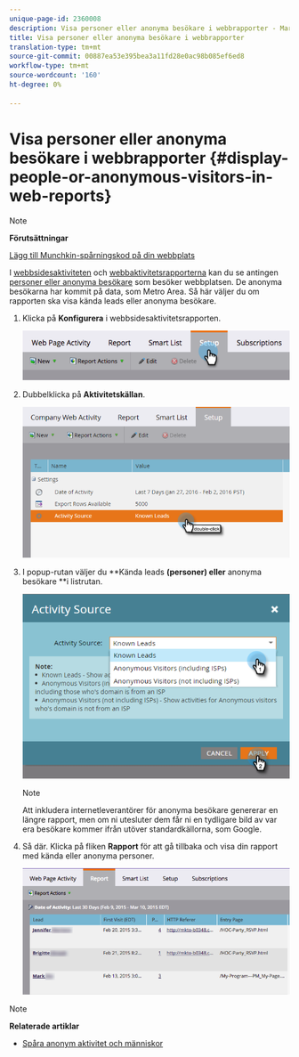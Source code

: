 ```yaml
---
unique-page-id: 2360008
description: Visa personer eller anonyma besökare i webbrapporter - Marketo Docs - produktdokumentation
title: Visa personer eller anonyma besökare i webbrapporter
translation-type: tm+mt
source-git-commit: 00887ea53e395bea3a11fd28e0ac98b085ef6ed8
workflow-type: tm+mt
source-wordcount: '160'
ht-degree: 0%

---
```



# Visa personer eller anonyma besökare i webbrapporter {#display-people-or-anonymous-visitors-in-web-reports}

>[!NOTE]
>
>**Förutsättningar**
>
>[Lägg till Munchkin-spårningskod på din webbplats](../../../../product-docs/administration/additional-integrations/add-munchkin-tracking-code-to-your-website.md)

I [webbsidesaktiviteten](../../../../product-docs/reporting/basic-reporting/report-types/web-page-activity-report.md) och [webbaktivitetsrapporterna](../../../../product-docs/reporting/basic-reporting/report-types/company-web-activity-report.md) kan du se antingen [personer eller anonyma besökare](../../../../product-docs/core-marketo-concepts/smart-lists-and-static-lists/managing-people-in-smart-lists/understanding-anonymous-activity-and-people.md) som besöker webbplatsen. De anonyma besökarna har kommit på data, som Metro Area.  Så här väljer du om rapporten ska visa kända leads eller anonyma besökare.

1. Klicka på **Konfigurera** i webbsidesaktivitetsrapporten.

   ![](assets/image2015-3-10-11-3a43-3a13.png)

1. Dubbelklicka på **Aktivitetskällan**.

   ![](assets/image2016-2-2-14-3a5-3a59.png)

1. I popup-rutan väljer du **Kända leads **(personer) eller** anonyma besökare **i listrutan.

   ![](assets/image2016-2-2-14-3a7-3a8.png)

   >[!NOTE]
   >
   >Att inkludera internetleverantörer för anonyma besökare genererar en längre rapport, men om ni utesluter dem får ni en tydligare bild av var era besökare kommer ifrån utöver standardkällorna, som Google.

1. Så där. Klicka på fliken **Rapport** för att gå tillbaka och visa din rapport med kända eller anonyma personer.

   ![](assets/image2015-3-10-11-3a48-3a36.png)

>[!NOTE]
>
>**Relaterade artiklar**
>
>* [Spåra anonym aktivitet och människor](tracking-anonymous-activity-and-people.md)

>



